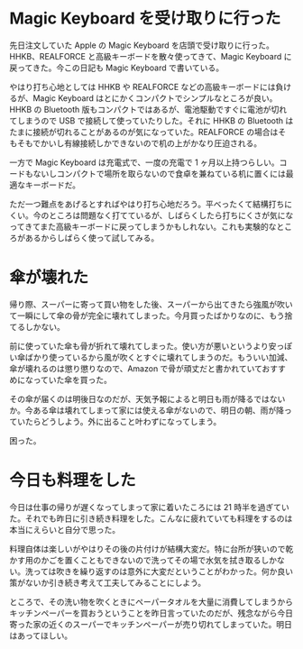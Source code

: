 # Magic Keyboard を受け取りに行った
先日注文していた Apple の Magic Keyboard を店頭で受け取りに行った。HHKB、REALFORCE と高級キーボードを散々使ってきて、Magic Keyboard に戻ってきた。今この日記も Magic Keyboard で書いている。

やはり打ち心地としては HHKB や REALFORCE などの高級キーボードには負けるが、Magic Keyboard はとにかくコンパクトでシンプルなところが良い。HHKB の Bluetooth 版もコンパクトではあるが、電池駆動ですぐに電池が切れてしまうので USB で接続して使っていたりした。それに HHKB の Bluetooth はたまに接続が切れることがあるのが気になっていた。REALFORCE の場合はそもそもでかいし有線接続しかできないので机の上がかなり圧迫される。

一方で Magic Keyboard は充電式で、一度の充電で 1 ヶ月以上持つらしい。コードもないしコンパクトで場所を取らないので食卓を兼ねている机に置くには最適なキーボードだ。

ただ一つ難点をあげるとすればやはり打ち心地だろう。平べったくて結構打ちにくい。今のところは問題なく打てているが、しばらくしたら打ちにくさが気になってきてまた高級キーボードに戻ってしまうかもしれない。これも実験的なところがあるからしばらく使って試してみる。

# 傘が壊れた
帰り際、スーパーに寄って買い物をした後、スーパーから出てきたら強風が吹いて一瞬にして傘の骨が完全に壊れてしまった。今月買ったばかりなのに、もう捨てるしかない。

前に使っていた傘も骨が折れて壊れてしまった。使い方が悪いというより安っぽい傘ばかり使っているから風が吹くとすぐに壊れてしまうのだ。もういい加減、傘が壊れるのは懲り懲りなので、Amazon で骨が頑丈だと書かれていておすすめになっていた傘を買った。

その傘が届くのは明後日なのだが、天気予報によると明日も雨が降るではないか。今ある傘は壊れてしまって家には使える傘がないので、明日の朝、雨が降っていたらどうしよう。外に出ること叶わずになってしまう。

困った。

# 今日も料理をした
今日は仕事の帰りが遅くなってしまって家に着いたころには 21 時半を過ぎていた。それでも昨日に引き続き料理をした。こんなに疲れていても料理をするのは本当にえらいと自分で思った。

料理自体は楽しいがやはりその後の片付けが結構大変だ。特に台所が狭いので乾かす用のかごを置くこともできないので洗ってその場で水気を拭き取るしかない。洗っては吹きを繰り返すのは意外に大変だということがわかった。何か良い策がないか引き続き考えて工夫してみることにしよう。

ところで、その洗い物を吹くときにペーパータオルを大量に消費してしまうからキッチンペーパーを買おうということを昨日言っていたのだが、残念ながら今日寄った家の近くのスーパーでキッチンペーパーが売り切れてしまっていた。明日はあってほしい。
